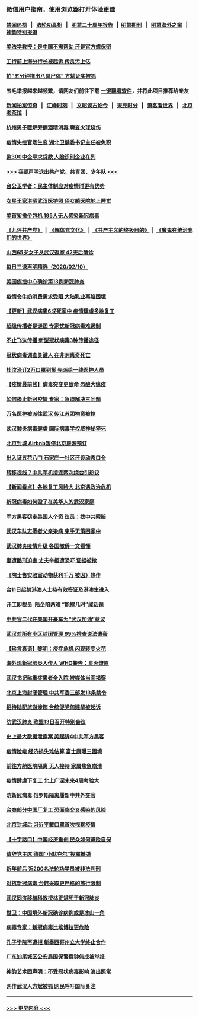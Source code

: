 ### [微信用户指南，使用浏览器打开体验更佳](https://github.com/gfw-breaker/banned-news1/blob/master/indexes/wechat-guide.md?t=0)
#### [禁闻热榜](热点新闻.md?t=0)  &nbsp;&nbsp;|&nbsp;&nbsp; [法轮功真相](https://github.com/gfw-breaker/truth/blob/master/README.md?t=0) &nbsp;&nbsp;|&nbsp;&nbsp; [明慧二十周年报告](https://github.com/gfw-breaker/mh-reports/blob/master/README.md?t=0) &nbsp;&nbsp;|&nbsp;&nbsp;[明慧期刊](https://github.com/gfw-breaker/mh-qikan) &nbsp;&nbsp;|&nbsp;&nbsp; [明慧海外之窗](https://github.com/gfw-breaker/mh-news/blob/master/README.md?t=0) &nbsp;&nbsp;|&nbsp;&nbsp; [神韵特别报道](https://github.com/gfw-breaker/mh-news/blob/master/shenyun.md?t=0)
#### [美法学教授：是中国不需帮助 还是官方想保密](../pages/nsc413/n11859492.md?t=02111411) 
#### [工行前上海分行长被起诉 传贪污上亿](../pages/nsc413/n11860139.md?t=02111411) 
#### [拍“五分钟拖出八具尸体” 方斌证实被抓](../pages/nsc413/n11860090.md?t=02111411) 
#### 五毛举报越来越频繁，请网友们前往下载 [一键翻墙软件](https://github.com/gfw-breaker/ssr-accounts)，并将此项目推荐给亲友
#### [新闻拍案惊奇](https://github.com/gfw-breaker/banned-news1/blob/master/pages/link4.md) &nbsp;&nbsp;|&nbsp;&nbsp; [江峰时刻](https://github.com/gfw-breaker/banned-news1/blob/master/pages/link4.md) &nbsp;&nbsp;|&nbsp;&nbsp; [文昭谈古论今](https://github.com/gfw-breaker/banned-news1/blob/master/pages/link4.md) &nbsp;&nbsp;|&nbsp;&nbsp; [天亮时分](https://github.com/gfw-breaker/banned-news1/blob/master/pages/link4.md) &nbsp;&nbsp;|&nbsp;&nbsp; [萧茗看世界](https://github.com/gfw-breaker/banned-news1/blob/master/pages/link4.md) &nbsp;&nbsp;|&nbsp;&nbsp; [北京老茶馆](https://github.com/gfw-breaker/banned-news1/blob/master/pages/link4.md) &nbsp;&nbsp;|&nbsp;&nbsp; 
#### [杭州男子暖炉旁擦酒精消毒 瞬变火球烧伤](../pages/nsc413/n11860071.md?t=02111411) 
#### [疫情失控官场生变 湖北卫健委书记主任被免职](../pages/nsc413/n11859848.md?t=02111411) 
#### [逾300中企寻求贷款 人脸识别企业在列](../pages/nsc413/n11860100.md?t=02111411) 
#### [>>> 我要声明退出共产党、共青团、少年队 <<<](https://github.com/begood0513/goodnews/blob/master/quit/letter.md) 
#### [台公卫学者：民主体制应对疫情时更有优势](../pages/nsc413/n11860023.md?t=02111411) 
#### [女星王家淇晒武汉医护照 侄女躺医院地上睡觉](../pages/nsc413/n11859756.md?t=02111411) 
#### [美首架撤侨包机 195人无人感染新冠病毒](../pages/nsc413/n11859908.md?t=02111411) 
#### [《九评共产党》](https://github.com/begood0513/9ping.md/blob/master/README.md) &nbsp;|&nbsp; [《解体党文化》](../../../../jtdwh.md/blob/master/README.md)  &nbsp;|&nbsp; [《共产主义的终极目的》](../../../../gczydzjmd.md/blob/master/README.md) &nbsp;|&nbsp; [《魔鬼在统治我们的世界》](../../../../mgztzwmdsj.md/blob/master/README.md) 
#### [山西65岁女子从武汉返家 42天后确诊](../pages/nsc413/n11859912.md?t=02111411) 
#### [每日三退声明精选（2020/02/10）](../pages/nsc413/n11860031.md?t=02111411) 
#### [美国疾控中心确诊第13例新冠肺炎](../pages/nsc413/n11859966.md?t=02111411) 
#### [疫情令牛奶消费需求受阻 大陆乳业再陷困境](../pages/nsc413/n11859859.md?t=02111411) 
#### [【更新】武汉病患6成死家中 疫情肆虐多地复工](../pages/nsc413/n11801312.md?t=02111411) 
#### [超级传播者是谜团 专家忧新冠病毒难遏制](../pages/nsc413/n11859686.md?t=02111411) 
#### [不止飞沫传播 新型冠状病毒3种传播途径](../pages/nsc413/n11859060.md?t=02111411) 
#### [冠状病毒调查关键人 在非洲离奇死亡](../pages/nsc413/n11859798.md?t=02111411) 
#### [杜汶泽订2万口罩到货 先派给一线医护人员](../pages/nsc413/n11859214.md?t=02111411) 
#### [【疫情最前线】病毒突变更致命 恐酿大瘟疫](../pages/nsc413/n11859604.md?t=02111411) 
#### [如何遏止新冠疫情 专家：急迫解决三问题](../pages/nsc413/n11859685.md?t=02111411) 
#### [万名医护被派往武汉 传江苏团物资被抢](../pages/nsc413/n11859585.md?t=02111411) 
#### [武汉肺炎病毒肆虐 国际病毒学权威神秘猝死](../pages/nsc413/n11833010.md?t=02111411) 
#### [北京封城 Airbnb暂停北京房源预订](../pages/nsc413/n11859659.md?t=02111411) 
#### [出入证五花八门 石家庄一社区还设动态口令](../pages/nsc413/n11859510.md?t=02111411) 
#### [转移视线？中共军机接连两次绕台引热议](../pages/nsc413/n11859346.md?t=02111411) 
#### [【新闻看点】各地复工风险大 北京遇政治危机](../pages/nsc413/n11859164.md?t=02111411) 
#### [新冠病毒如何毁了在美华人的武汉家庭](../pages/nsc413/n11859524.md?t=02111411) 
#### [军方黑客窃走美国人个资 议员：找中共索赔](../pages/nsc413/n11859371.md?t=02111411) 
#### [武汉车队志愿者父亲染病 束手无策困家中](../pages/nsc413/n11859117.md?t=02111411) 
#### [武汉肺炎疫情升级 各国撤侨一文看懂](../pages/nsc413/n11859313.md?t=02111411) 
#### [妻遭酷刑迫害 丈夫举报遭恐吓 证据被抢](../pages/nsc413/n11858478.md?t=02111411) 
#### [《院士售实验室动物获利千万 被囚》热传](../pages/nsc413/n11859316.md?t=02111411) 
#### [台11日起禁港澳人士持有效签证及港澳生进入](../pages/nsc413/n11858423.md?t=02111411) 
#### [开工即裁员  陆企陷两难 “能撑几时”成话题](../pages/nsc413/n11859127.md?t=02111411) 
#### [中共官二代在美国开豪车为“武汉加油”惹议](../pages/nsc413/n11859039.md?t=02111411) 
#### [武汉对所有小区封闭管理 99%排查说法遭轰](../pages/nsc413/n11859264.md?t=02111411) 
#### [【珍言真语】黎明：疫症危机 闪现转变火花](../pages/nsc413/n11859199.md?t=02111411) 
#### [海外现新冠肺炎人传人 WHO警告：星火燎原](../pages/nsc413/n11859252.md?t=02111411) 
#### [武汉书记称重症患者全入院 被媒体当面揭穿](../pages/nsc413/n11859218.md?t=02111411) 
#### [北京上海封闭管理 中共军委三部发13条禁令](../pages/nsc413/n11859098.md?t=02111411) 
#### [招待陆配旅游涉贿 台统促党何建华被起诉](../pages/nsc413/n11858696.md?t=02111411) 
#### [防武汉肺炎 欧盟13日召开特别会议](../pages/nsc413/n11859088.md?t=02111411) 
#### [史上最大数据泄露案 美起诉4中共军方黑客](../pages/nsc413/n11859115.md?t=02111411) 
#### [疫情险峻 经济损失难估算 富士康曝三困境](../pages/nsc413/n11859120.md?t=02111411) 
#### [前往方舱医院隔离 无人接待 家属焦急崩溃](../pages/nsc413/n11859068.md?t=02111411) 
#### [疫情肆虐下复工 北上广深未来4周考验大](../pages/nsc413/n11859066.md?t=02111411) 
#### [防新冠病毒 俄罗斯隔离履新中共外交官](../pages/nsc413/n11859079.md?t=02111411) 
#### [台商部分中国厂复工 恐面临交叉感染的风险](../pages/nsc413/n11858646.md?t=02111411) 
#### [北京封城后 习近平戴口罩首次视察疫情](../pages/nsc413/n11858828.md?t=02111411) 
#### [【十字路口】中国经济重创 民众如何避险自保](../pages/nsc413/n11857098.md?t=02111411) 
#### [请辞党主席 德国“小默克尔”投震撼弹](../pages/nsc413/n11858583.md?t=02111411) 
#### [新年前后 近200名法轮功学员被非法判刑](../pages/nsc413/n11855720.md?t=02111411) 
#### [对抗新冠病毒 台韩采取更严格的旅行限制](../pages/nsc413/n11858936.md?t=02111411) 
#### [武汉同济移植科教授林正斌死于新冠肺炎](../pages/nsc413/n11858844.md?t=02111411) 
#### [世卫：中国境外新冠确诊病例或是冰山一角](../pages/nsc413/n11858781.md?t=02111411) 
#### [病毒专家：新冠病毒比埃博拉更危险](../pages/nsc413/n11858572.md?t=02111411) 
#### [孔子学院再遭拒 新墨西哥州立大学终止合作](../pages/nsc413/n11858661.md?t=02111411) 
#### [广东汕尾城区公安局国保警察钟伟成被举报](../pages/nsc413/n11854172.md?t=02111411) 
#### [神韵艺术团声明：不受冠状病毒影响 演出照常](../pages/nsc413/n11858801.md?t=02111411) 
#### [网传武汉人方斌被抓 网民呼吁国际关注](../pages/nsc413/n11858666.md?t=02111411) 

----
#### [ >>> 更早内容 <<< ](../indexes/nsc413-earlier.md)
